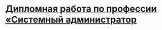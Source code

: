 # [Дипломная работа по профессии «Системный администратор](https://github.com/netology-code/sys-diplom/blob/main/README.md)
